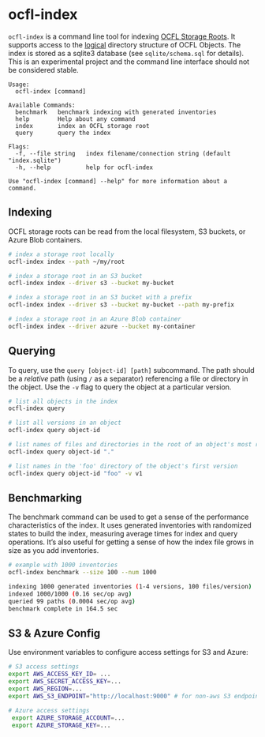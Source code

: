 # ocfl-index

`ocfl-index` is a command line tool for indexing [OCFL Storage Roots](https://ocfl.io). It supports access to the [logical](https://ocfl.io/1.0/spec/#dfn-logical-state) directory structure of OCFL Objects. The index is stored as a sqlite3 database (see `sqlite/schema.sql` for details). This is an experimental project and the command line interface should not be considered stable.

```
Usage:
  ocfl-index [command]

Available Commands:
  benchmark   benchmark indexing with generated inventories
  help        Help about any command
  index       index an OCFL storage root
  query       query the index

Flags:
  -f, --file string   index filename/connection string (default "index.sqlite")
  -h, --help          help for ocfl-index

Use "ocfl-index [command] --help" for more information about a command.
```

## Indexing

OCFL storage roots can be read from the local filesystem, S3 buckets, or Azure Blob containers.

```sh
# index a storage root locally
ocfl-index index --path ~/my/root

# index a storage root in an S3 bucket
ocfl-index index --driver s3 --bucket my-bucket

# index a storage root in an S3 bucket with a prefix
ocfl-index index --driver s3 --bucket my-bucket --path my-prefix

# index a storage root in an Azure Blob container
ocfl-index index --driver azure --bucket my-container

```

## Querying
To query, use the `query [object-id] [path]` subcommand. The path should be a *relative* path (using `/` as a separator) referencing a file or directory in the object. Use the `-v` flag to query the object at a particular version.

```sh
# list all objects in the index
ocfl-index query

# list all versions in an object
ocfl-index query object-id

# list names of files and directories in the root of an object's most recent version
ocfl-index query object-id "."

# list names in the 'foo' directory of the object's first version
ocfl-index query object-id "foo" -v v1
```

## Benchmarking

The benchmark command can be used to get a sense of the performance characteristics of the index. It uses generated inventories with randomized states to build the index, measuring average times for index and query operations. It’s also useful for getting a sense of how the index file grows in size as you add inventories. 

```sh
# example with 1000 inventories
ocfl-index benchmark --size 100 --num 1000

indexing 1000 generated inventories (1-4 versions, 100 files/version)
indexed 1000/1000 (0.16 sec/op avg)
queried 99 paths (0.0004 sec/op avg)
benchmark complete in 164.5 sec
```

## S3 & Azure Config

Use environment variables to configure access settings for S3 and Azure:

```sh
# S3 access settings
export AWS_ACCESS_KEY_ID= ... 
export AWS_SECRET_ACCESS_KEY=...
export AWS_REGION=...
export AWS_S3_ENDPOINT="http://localhost:9000" # for non-aws S3 endpoint

# Azure access settings
 export AZURE_STORAGE_ACCOUNT=...
 export AZURE_STORAGE_KEY=...
```

